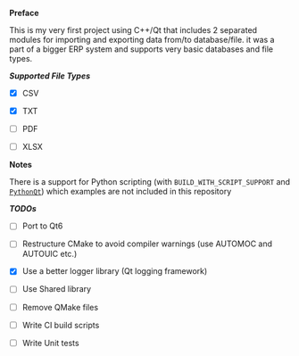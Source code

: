 **Preface**

This is my very first project using C++/Qt that includes 2 separated modules for importing and exporting data 
from/to database/file. it was a part of a bigger ERP system and supports very basic databases and file types.

***Supported File Types***

- [x] CSV

- [x] TXT

- [ ] PDF

- [ ] XLSX

**Notes**

There is a support for Python scripting (with `BUILD_WITH_SCRIPT_SUPPORT` 
and [`PythonQt`](https://mevislab.github.io/pythonqt/)) which examples are not included in this repository

***TODOs***

- [ ] Port to Qt6
- [ ] Restructure CMake to avoid compiler warnings (use AUTOMOC and AUTOUIC etc.)
- [x] Use a better logger library (Qt logging framework)
- [ ] Use Shared library
- [ ] Remove QMake files
- [ ] Write CI build scripts
- [ ] Write Unit tests

